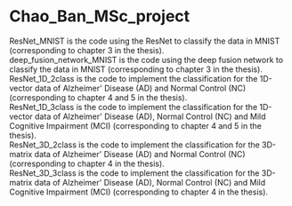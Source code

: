 # Chao_Ban_MSc_project
ResNet_MNIST is the code using the ResNet to classify the data in MNIST (corresponding to chapter 3 in the thesis).  
deep_fusion_network_MNIST is the code using the deep fusion network to classify the data in MNIST (corresponding to chapter 3 in the thesis).  
ResNet_1D_2class is the code to implement the classification for the 1D-vector data of Alzheimer' Disease (AD) and Normal Control (NC) (corresponding to chapter 4 and 5 in the thesis).  
ResNet_1D_3class is the code to implement the classification for the 1D-vector data of Alzheimer' Disease (AD), Normal Control (NC) and Mild Cognitive Impairment (MCI) (corresponding to chapter 4 and 5 in the thesis).  
ResNet_3D_2class is the code to implement the classification for the 3D-matrix data of Alzheimer' Disease (AD) and Normal Control (NC) (corresponding to chapter 4 in the thesis).  
ResNet_3D_3class is the code to implement the classification for the 3D-matrix data of Alzheimer' Disease (AD), Normal Control (NC) and Mild Cognitive Impairment (MCI) (corresponding to chapter 4 in the thesis).
